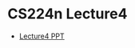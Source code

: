 # CS224n Lecture4

+ [Lecture4 PPT](https://github.com/JT-Ushio/ECNU17_Summer_Seminar/blob/master/Lecture4/Lecture4.pdf)

